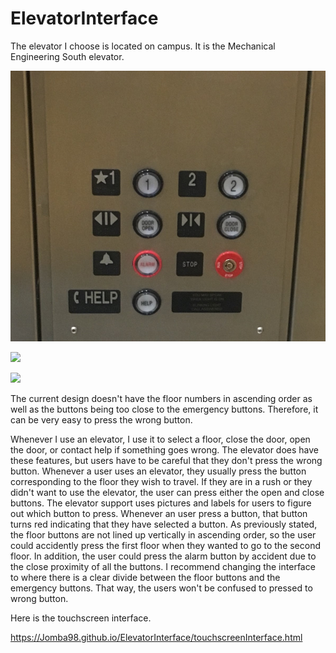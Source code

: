 # ElevatorInterface

The elevator I choose is located on campus. It is the Mechanical Engineering South elevator. 

![](inside.PNG)

<img src = "https://github.com/Jomba98/ElevatorInterface/IMG_0865.JPG" width = "48">

![](Elevator.gif)

The current design doesn't have the floor numbers in ascending order as well as the buttons being too close to the emergency buttons. Therefore, it can be very easy to press the wrong button. 

Whenever I use an elevator, I use it to select a floor, close the door, open the door, or contact help if something goes wrong. The elevator does have these features, but users have to be careful that they don't press the wrong button. Whenever a user uses an elevator, they usually press the button corresponding to the floor they wish to travel. If they are in a rush or they didn't want to use the elevator, the user can press either the open and close buttons. The elevator support uses pictures and labels for users to figure out which button to press. Whenever an user press a button, that button turns red indicating that they have selected a button. As previously stated, the floor buttons are not lined up vertically in ascending order, so the user could accidently press the first floor when they wanted to go to the second floor. In addition, the user could press the alarm button by accident due to the close proximity of all the buttons. I recommend changing the interface to where there is a clear divide between the floor buttons and the emergency buttons. That way, the users won't be confused to pressed to wrong button. 


Here is the touchscreen interface. 

https://Jomba98.github.io/ElevatorInterface/touchscreenInterface.html
